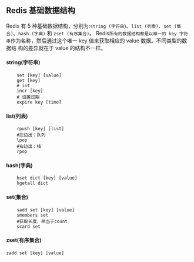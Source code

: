 ## Redis 基础数据结构 

Redis 有 5 种基础数据结构，分别为:`string (字符串`)、`list (列表)`、`set (集合)`、`hash (字典)` 和 `zset (有序集合)`。
Redis`所有的数据结构都是以唯一的 key 字符串`作为名称，然后通过这个唯一 key 值来获取相应的 value 数据。不同类型的数据结 构的差异就在于 value 的结构不一样。

#### string(字符串)
```
	set [key] [value]
	get [key]
	# int
	incr [key]
	# 设置过期
	expire key [time]
```

#### list(列表)
```
	rpush [key] [list]
	#左边出：队列
	lpop
	#右边出：栈
	rpop
```
#### hash(字典)
```
	hset dict [key] [value]
	hgetall dict
```
#### set(集合)
```
	sadd set [key] [value]
	smembers set
	#获取长度，相当于count
	scard set
```
#### zset(有序集合)
```
zadd set [key] [value]
```